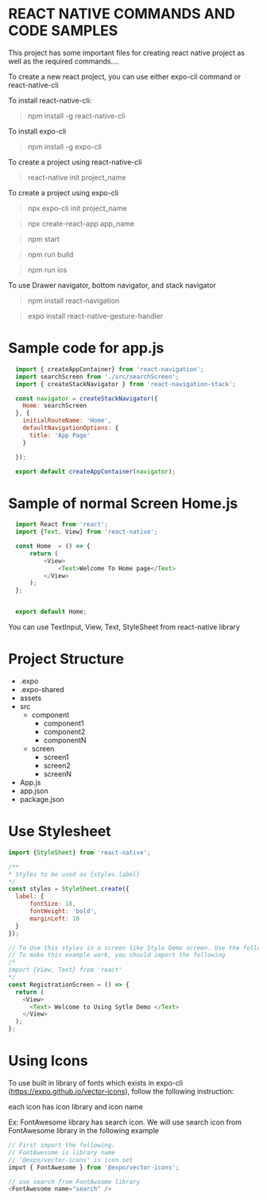 REACT NATIVE COMMANDS AND CODE SAMPLES
======================================

This project has some important files for creating react native project as well as the required commands....


To create a new react project, you can use either expo-cli command or react-native-cli

To install react-native-cli:

> npm install -g react-native-cli

To install expo-cli

> npm install -g expo-cli

To create a project using react-native-cli

> react-native init project_name

To create a project using expo-cli

> npx expo-cli init project_name

> npx create-react-app app_name

> npm start

> npm run build

> npm run ios

To use Drawer navigator, bottom navigator, and stack navigator

> npm install react-navigation

> expo install react-native-gesture-handler

Sample code for app.js
======================

```javascript
  import { createAppContainer} from 'react-navigation';
  import searchScreen from './src/searchScreen';
  import { createStackNavigator } from 'react-navigation-stack';

  const navigator = createStackNavigator({
    Home: searchScreen
  }, {
    initialRouteName: 'Home',
    defaultNavigationOptions: {
      title: 'App Page'
    }

  });

  export default createAppContainer(navigator);
```

Sample of normal Screen Home.js
================================

```javascript
  import React from 'react';
  import {Text, View} from 'react-native';

  const Home  = () => {
      return (
          <View>
              <Text>Welcome To Home page</Text>
          </View>
      );
  };


  export default Home;
```
You can use TextInput, View, Text, StyleSheet from react-native library

Project Structure
=================
<!--ts-->
   * .expo
   * .expo-shared
   * assets
   * src
      * component
        * component1
        * component2
        * componentN
      * screen
        * screen1
        * screen2
        * screenN  
   * App.js
   * app.json
   * package.json
<!--te-->

Use Stylesheet
==============

```javascript
import {StyleSheet} from 'react-native';

/**
* Styles to be used as {styles.label}
*/
const styles = StyleSheet.create({
  label: {
      fontSize: 18,
      fontWeight: 'bold',
      marginLeft: 10
  }  
});

// To Use this styles in a screen like Style Demo screen. Use the following code
// To make this example work, you should import the following 
/*  
import {View, Text} from 'react'
*/
const RegistrationScreen = () => {
  return (
    <View>
      <Text> Welcome to Using Sytle Demo </Text>
    </View>
  );
};
```

Using Icons
===========

To use built in library of fonts which exists in expo-cli (https://expo.github.io/vector-icons), follow the following instruction:

each icon has icon library and icon name

Ex: FontAwesome library has search icon. We will use search icon from FontAwesome library in the following example

```javascript
// First import the following. 
// FontAwesome is library name
// '@expo/vector-icons' is icon set
impot { FontAwesome } from '@expo/vector-icons';

// use search from FontAwsome library
<FontAwesome name="search" />
```

